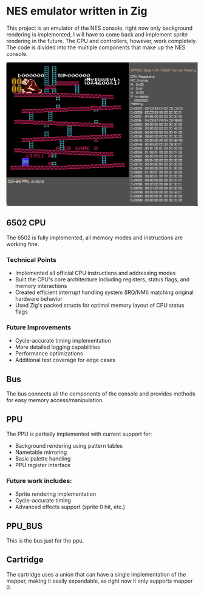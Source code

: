 # NES emulator written in Zig

This project is an emulator of the NES console, right now only background rendering is implemented, I will have to come back and implement sprite rendering in the future. The CPU and controllers, however, work completely.
The code is divided into the multiple components that make up the NES console.

![Screenshot](/images/sc.png)

## 6502 CPU
The 6502 is fully implemented, all memory modes and instructions are working fine.

### Technical Points
- Implemented all official CPU instructions and addressing modes
- Built the CPU's core architecture including registers, status flags, and memory interactions
- Created efficient interrupt handling system (IRQ/NMI) matching original hardware behavior
- Used Zig's packed structs for optimal memory layout of CPU status flags

### Future Improvements
- Cycle-accurate timing implementation
- More detailed logging capabilities
- Performance optimizations
- Additional test coverage for edge cases

## Bus
The bus connects all the components of the console and provides methods for easy memory access/manipulation.

## PPU
The PPU is partially implemented with current support for:

- Background rendering using pattern tables
- Nametable mirroring
- Basic palette handling
- PPU register interface

### Future work includes:
- Sprite rendering implementation
- Cycle-accurate timing
- Advanced effects support (sprite 0 hit, etc.)

## PPU_BUS
This is the bus just for the ppu.

## Cartridge
The cartridge uses a union that can have a single implementation of the mapper, making it easily expandable, as right now it only supports mapper 0.
